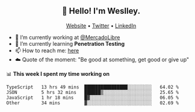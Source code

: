<h2 align="center">👋 Hello! I'm Weslley.</h2>
<p align="center">
  <a href="http://weslleyneri.com.br">Website</a> •
  <a href="https://twitter.com/Weslley_Neri">Twitter</a> •
  <a href="https://www.linkedin.com/in/weslley-neri-3658908b">LinkedIn</a>
</p>


- 🔭 I’m currently working at [@MercadoLibre](https://github.com/mercadolibre)
- 🌱 I’m currently learning **Penetration Testing**
- 📫 How to reach me: [here](mailto:weslley39@gmail.com)
- ☁️ Quote of the moment: "Be good at something, get good or give up"

📊 **This week I spent my time working on**
<!--START_SECTION:waka-->

```text
TypeScript   13 hrs 49 mins  ████████████████░░░░░░░░░   64.02 %
JSON         5 hrs 32 mins   ██████▒░░░░░░░░░░░░░░░░░░   25.65 %
JavaScript   1 hr 18 mins    █▓░░░░░░░░░░░░░░░░░░░░░░░   06.05 %
Other        34 mins         ▓░░░░░░░░░░░░░░░░░░░░░░░░   02.69 %
```

<!--END_SECTION:waka-->

<!-- Inspired by https://github.com/gruselhaus/gruselhaus -->
